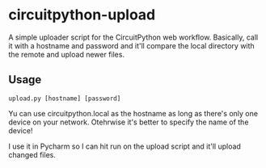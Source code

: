 # circuitpython-upload
A simple uploader script for the CircuitPython web workflow. 
Basically, call it with a hostname and password and it'll compare the local directory with the remote and upload newer files.

## Usage
`upload.py [hostname] [password]`

Yu can use circuitpython.local as the hostname as long as there's only one device on your network. Otehrwise it's better to specify the name of the device!

I use it in Pycharm so I can hit run on the upload script and it'll upload changed files.
